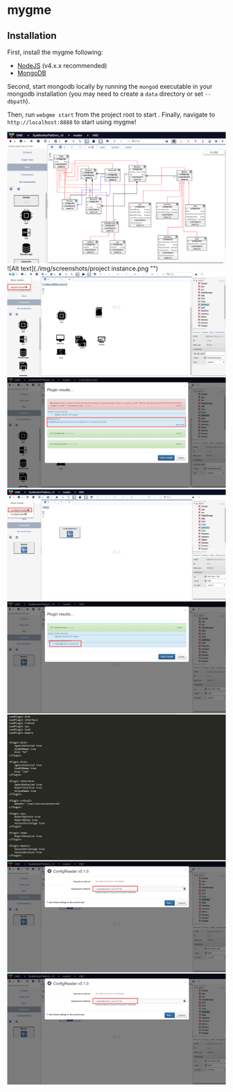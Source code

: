 # mygme
## Installation
First, install the mygme following:
- [NodeJS](https://nodejs.org/en/) (v4.x.x recommended)
- [MongoDB](https://www.mongodb.com/)

Second, start mongodb locally by running the `mongod` executable in your mongodb installation (you may need to create a `data` directory or set `--dbpath`).

Then, run `webgme start` from the project root to start . Finally, navigate to `http://localhost:8888` to start using mygme!

![Alt text](./img/screenshots/domain.png "")
![Alt text](./img/screenshots/project instance.png "")
![Alt text](./img/screenshots/plugin_check1.png "")
![Alt text](./img/screenshots/plugin_check2.png "")
![Alt text](./img/screenshots/plugin_gene1.png "")
![Alt text](./img/screenshots/plugin_gene2.png "")
![Alt text](./img/screenshots/plugin_gene3.png "")
![Alt text](./img/screenshots/plugin_read1.png "")
![Alt text](./img/screenshots/plugin_read1.png "")
